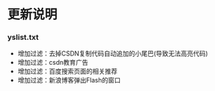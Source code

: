 # 更新说明

### yslist.txt
- 增加过滤：去掉CSDN复制代码自动追加的小尾巴(导致无法高亮代码)
- 增加过滤：csdn教育广告
- 增加过滤：百度搜索页面的相关推荐
- 增加过滤：新浪博客弹出Flash的窗口
